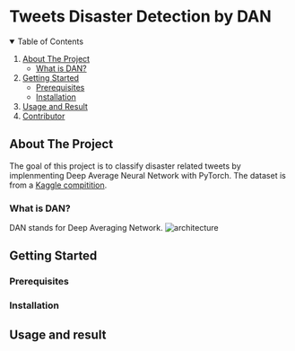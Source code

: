 # Tweets Disaster Detection by DAN


<!-- TABLE OF CONTENTS -->
<details open="open">
  <summary>Table of Contents</summary>
  <ol>
    <li>
      <a href="#about-the-project">About The Project</a>
      <ul>
        <li><a href="#what-is-DAN">What is DAN?</a></li>
      </ul>
    </li>
    <li>
      <a href="#getting-started">Getting Started</a>
      <ul>
        <li><a href="#prerequisites">Prerequisites</a></li>
        <li><a href="#installation">Installation</a></li>
      </ul>
    </li>
    <li><a href="#usage-and-result">Usage and Result</a></li>
    <li><a href="#contributor">Contributor</a></li>

  </ol>
</details>

## About The Project
The goal of this project is to classify disaster related tweets by implenmenting Deep Average Neural Network with PyTorch. The dataset is from a [Kaggle compitition](https://www.kaggle.com/c/nlp-getting-started/overview). 

### What is DAN?
DAN stands for Deep Averaging Network. 
![architecture](dan.png)

## Getting Started

### Prerequisites

### Installation

## Usage and result
